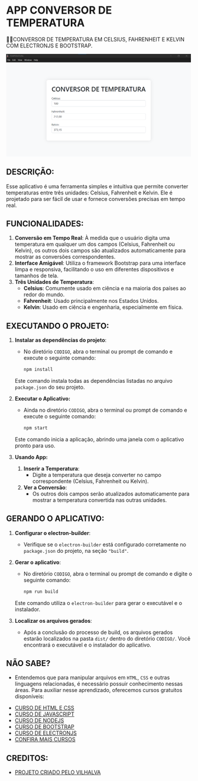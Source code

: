 # APP CONVERSOR DE TEMPERATURA
👨‍🏫CONVERSOR DE TEMPERATURA EM CELSIUS, FAHRENHEIT E KELVIN COM ELECTRONJS E BOOTSTRAP.

<img src="IMAGEM.png" align="center" width="500"> <br>

## DESCRIÇÃO:
Esse aplicativo é uma ferramenta simples e intuitiva que permite converter temperaturas entre três unidades: Celsius, Fahrenheit e Kelvin. Ele é projetado para ser fácil de usar e fornece conversões precisas em tempo real.

## FUNCIONALIDADES:
1. **Conversão em Tempo Real**: À medida que o usuário digita uma temperatura em qualquer um dos campos (Celsius, Fahrenheit ou Kelvin), os outros dois campos são atualizados automaticamente para mostrar as conversões correspondentes.
2. **Interface Amigável**: Utiliza o framework Bootstrap para uma interface limpa e responsiva, facilitando o uso em diferentes dispositivos e tamanhos de tela.
3. **Três Unidades de Temperatura**:
   - **Celsius**: Comumente usado em ciência e na maioria dos países ao redor do mundo.
   - **Fahrenheit**: Usado principalmente nos Estados Unidos.
   - **Kelvin**: Usado em ciência e engenharia, especialmente em física.

## EXECUTANDO O PROJETO:
1. **Instalar as dependências do projeto**:
   - No diretório `CODIGO`, abra o terminal ou prompt de comando e execute o seguinte comando:
     ```cmd
     npm install
     ```
   Este comando instala todas as dependências listadas no arquivo `package.json` do seu projeto.

2. **Executar o Aplicativo:**
   - Ainda no diretório `CODIGO`, abra o terminal ou prompt de comando e execute o seguinte comando:
     ```bash
     npm start
     ```
   Este comando inicia a aplicação, abrindo uma janela com o aplicativo pronto para uso.

3. **Usando App:**
   1. **Inserir a Temperatura**: 
      - Digite a temperatura que deseja converter no campo correspondente (Celsius, Fahrenheit ou Kelvin).
   2. **Ver a Conversão**:
      - Os outros dois campos serão atualizados automaticamente para mostrar a temperatura convertida nas outras unidades.

## GERANDO O APLICATIVO:
1. **Configurar o electron-builder**:
   - Verifique se o `electron-builder` está configurado corretamente no `package.json` do projeto, na seção `"build"`. 

2. **Gerar o aplicativo**:
   - No diretório `CODIGO`, abra o terminal ou prompt de comando e digite o seguinte comando:
     ```bash
     npm run build
     ```
   Este comando utiliza o `electron-builder` para gerar o executável e o instalador.

3. **Localizar os arquivos gerados**:
   - Após a conclusão do processo de build, os arquivos gerados estarão localizados na pasta `dist/` dentro do diretório `CODIGO/`. Você encontrará o executável e o instalador do aplicativo.

## NÃO SABE?
- Entendemos que para manipular arquivos em `HTML`, `CSS` e outras linguagens relacionadas, é necessário possuir conhecimento nessas áreas. Para auxiliar nesse aprendizado, oferecemos cursos gratuitos disponíveis:
* [CURSO DE HTML E CSS](https://github.com/VILHALVA/CURSO-DE-HTML-E-CSS)
* [CURSO DE JAVASCRIPT](https://github.com/VILHALVA/CURSO-DE-JAVASCRIPT)
* [CURSO DE NODEJS](https://github.com/VILHALVA/CURSO-DE-NODEJS)
* [CURSO DE BOOTSTRAP](https://github.com/VILHALVA/CURSO-DE-BOOTSTRAP)
* [CURSO DE ELECTRONJS](https://github.com/VILHALVA/CURSO-DE-ELECTRONJS)
* [CONFIRA MAIS CURSOS](https://github.com/VILHALVA?tab=repositories&q=+topic:CURSO)

## CREDITOS:
- [PROJETO CRIADO PELO VILHALVA](https://github.com/VILHALVA)


